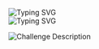 

![Typing SVG](https://readme-typing-svg.herokuapp.com?font=Fira+Code&pause=1000&width=435&size=35&lines=Buffer+Overflow+0)
<br>
![Typing SVG](https://readme-typing-svg.herokuapp.com?font=Fira+Code&weight=500&pause=1000&color=F70000&width=435&lines=Binary+Exploitation)

![Challenge Description](https://raw.githubusercontent.com/L3AK-TEAM/picoctf-writeups/main/Binary%20Exploitation/Buffer%20Overflow%200/chal_desc.png)
